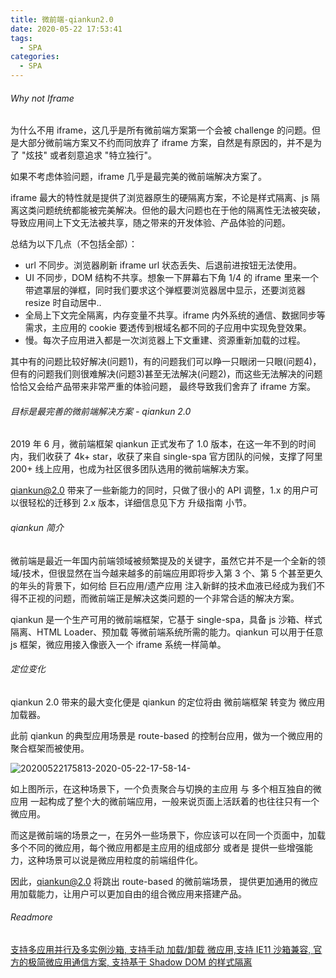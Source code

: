 ```yaml
---
title: 微前端-qiankun2.0
date: 2020-05-22 17:53:41
tags:
  - SPA
categories:
  - SPA
---
```


###### Why not Iframe

为什么不用 iframe，这几乎是所有微前端方案第一个会被 challenge 的问题。但是大部分微前端方案又不约而同放弃了 iframe 方案，自然是有原因的，并不是为了 "炫技" 或者刻意追求 "特立独行"。

如果不考虑体验问题，iframe 几乎是最完美的微前端解决方案了。

iframe 最大的特性就是提供了浏览器原生的硬隔离方案，不论是样式隔离、js 隔离这类问题统统都能被完美解决。但他的最大问题也在于他的隔离性无法被突破，导致应用间上下文无法被共享，随之带来的开发体验、产品体验的问题。

总结为以下几点（不包括全部）：

- url 不同步。浏览器刷新 iframe url 状态丢失、后退前进按钮无法使用。
- UI 不同步，DOM 结构不共享。想象一下屏幕右下角 1/4 的 iframe 里来一个带遮罩层的弹框，同时我们要求这个弹框要浏览器居中显示，还要浏览器 resize 时自动居中..
- 全局上下文完全隔离，内存变量不共享。iframe 内外系统的通信、数据同步等需求，主应用的 cookie 要透传到根域名都不同的子应用中实现免登效果。
- 慢。每次子应用进入都是一次浏览器上下文重建、资源重新加载的过程。

其中有的问题比较好解决(问题1)，有的问题我们可以睁一只眼闭一只眼(问题4)，但有的问题我们则很难解决(问题3)甚至无法解决(问题2)，而这些无法解决的问题恰恰又会给产品带来非常严重的体验问题， 最终导致我们舍弃了 iframe 方案。

###### 目标是最完善的微前端解决方案 - qiankun 2.0

2019 年 6 月，微前端框架 qiankun 正式发布了 1.0 版本，在这一年不到的时间内，我们收获了 4k+ star，收获了来自 single-spa 官方团队的问候，支撑了阿里 200+ 线上应用，也成为社区很多团队选用的微前端解决方案。

qiankun@2.0 带来了一些新能力的同时，只做了很小的 API 调整，1.x 的用户可以很轻松的迁移到 2.x 版本，详细信息见下方 升级指南 小节。

###### qiankun 简介

微前端是最近一年国内前端领域被频繁提及的关键字，虽然它并不是一个全新的领域/技术，但很显然在当今越来越多的前端应用即将步入第 3 个、第 5 个甚至更久的年头的背景下，如何给 巨石应用/遗产应用 注入新鲜的技术血液已经成为我们不得不正视的问题，而微前端正是解决这类问题的一个非常合适的解决方案。

qiankun 是一个生产可用的微前端框架，它基于 single-spa，具备 js 沙箱、样式隔离、HTML Loader、预加载 等微前端系统所需的能力。qiankun 可以用于任意 js 框架，微应用接入像嵌入一个 iframe 系统一样简单。

###### 定位变化

qiankun 2.0 带来的最大变化便是 qiankun 的定位将由 微前端框架 转变为 微应用加载器。

此前 qiankun 的典型应用场景是 route-based 的控制台应用，做为一个微应用的聚合框架而被使用。

![20200522175813-2020-05-22-17-58-14-](https://cdn.jsdelivr.net/gh/catzillaorz/imgcdn/vsc_img/20200522175813-2020-05-22-17-58-14-.png)

如上图所示，在这种场景下，一个负责聚合与切换的主应用 与 多个相互独自的微应用 一起构成了整个大的微前端应用，一般来说页面上活跃着的也往往只有一个微应用。

而这是微前端的场景之一，在另外一些场景下，你应该可以在同一个页面中，加载多个不同的微应用，每个微应用都是主应用的组成部分 或者是 提供一些增强能力，这种场景可以说是微应用粒度的前端组件化。

因此，qiankun@2.0 将跳出 route-based 的微前端场景， 提供更加通用的微应用加载能力，让用户可以更加自由的组合微应用来搭建产品。

###### Readmore

[支持多应用并行及多实例沙箱, 支持手动 加载/卸载 微应用,支持 IE11 沙箱兼容, 官方的极简微应用通信方案, 支持基于 Shadow DOM 的样式隔离](https://www.yuque.com/kuitos/gky7yw/viueoh)
